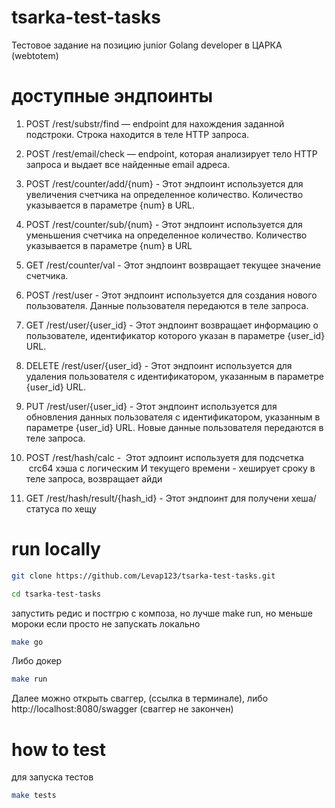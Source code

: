 # tsarka-test-tasks

Тестовое задание на позицию junior Golang developer в ЦАРКА (webtotem)

# доступные эндпоинты

1) POST /rest/substr/find — endpoint для нахождения заданной подстроки. Строка находится
в теле HTTP запроса.

2) POST /rest/email/check — endpoint, которая анализирует тело HTTP запроса и выдает все
найденные email адреса.

3) POST /rest/counter/add/{num} - Этот эндпоинт используется для увеличения счетчика на определенное количество. Количество указывается в параметре {num} в URL.

4) POST /rest/counter/sub/{num} - Этот эндпоинт используется для уменьшения счетчика на определенное количество. Количество указывается в параметре {num} в URL

5) GET /rest/counter/val - Этот эндпоинт возвращает текущее значение счетчика.

6) POST /rest/user - Этот эндпоинт используется для создания нового пользователя. Данные пользователя передаются в теле запроса.

7) GET /rest/user/{user_id} - Этот эндпоинт возвращает информацию о пользователе, идентификатор которого указан в параметре {user_id} URL.

8) DELETE /rest/user/{user_id} - Этот эндпоинт используется для удаления пользователя с идентификатором, указанным в параметре {user_id} URL.

9) PUT /rest/user/{user_id} - Этот эндпоинт используется для обновления данных пользователя с идентификатором, указанным в параметре {user_id} URL. Новые данные пользователя передаются в теле запроса.

10) POST /rest/hash/calc -  Этот эдпоинт используетя для подсчетка  crc64 хэша с логическим И текущего времени - хеширует сроку в теле запроса, возвращает айди

11) GET /rest/hash/result/{hash_id} - Этот эндпоинт для получени хеша/статуса по хещу

# run locally

```bash
git clone https://github.com/Levap123/tsarka-test-tasks.git 
```
```bash
cd tsarka-test-tasks
```

запустить редис и постгрю с композа, но лучше make run, но меньше мороки если просто не запускать локально
```bash
make go
```

Либо докер 
```bash
make run
```
Далее можно открыть сваггер, (ссылка в терминале), либо http://localhost:8080/swagger (сваггер не закончен)
# how to test

для запуска тестов

```bash
make tests
```

